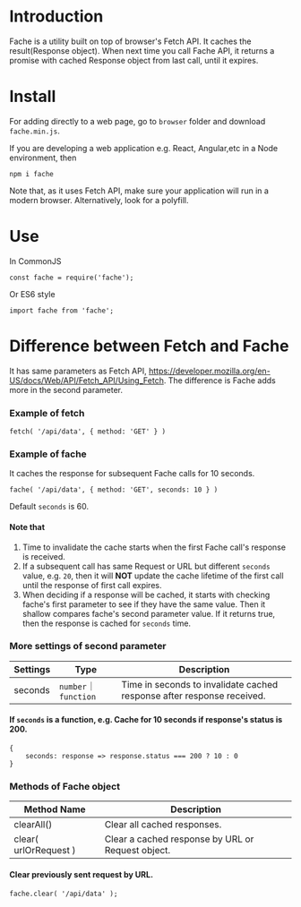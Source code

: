 # Introduction
Fache is a utility built on top of browser's Fetch API. It caches the result(Response object). When next time you call Fache API, it returns a promise with cached Response object from last call, until it expires.

# Install
For adding directly to a web page, go to `browser` folder and download `fache.min.js`.

If you are developing a web application e.g. React, Angular,etc in a Node environment, then
```
npm i fache
```
Note that, as it uses Fetch API, make sure your application will run in a modern browser. Alternatively, look for a polyfill.

# Use

In CommonJS

```
const fache = require('fache');
```

Or ES6 style

```
import fache from 'fache';
```

# Difference between Fetch and Fache
It has same parameters as Fetch API, https://developer.mozilla.org/en-US/docs/Web/API/Fetch_API/Using_Fetch. The difference is Fache adds more in the second parameter. 

### Example of fetch
```
fetch( '/api/data', { method: 'GET' } )
```

### Example of fache
It caches the response for subsequent Fache calls for 10 seconds. 
```
fache( '/api/data', { method: 'GET', seconds: 10 } )
```
Default `seconds` is 60.

#### Note that
1. Time to invalidate the cache starts when the first Fache call's response is received.
2. If a subsequent call has same Request or URL but different `seconds` value, e.g. `20`, then it will __NOT__ update the cache lifetime of the first call until the response of first call expires.
3. When deciding if a response will be cached, it starts with checking fache's first parameter to see if they have the same value. Then it shallow compares fache's second parameter value. If it returns true, then the response is cached for `seconds` time.

### More settings of second parameter

| Settings      | Type                 | Description                                                            |
|---------------|----------------------|------------------------------------------------------------------------|
| seconds       | `number`｜`function` | Time in seconds to invalidate cached response after response received. |


#### If `seconds` is a function, e.g. Cache for 10 seconds if response's status is 200.
```
{
    seconds: response => response.status === 200 ? 10 : 0
}
```

### Methods of Fache object

| Method Name             | Description                                                            |
|-------------------------|------------------------------------------------------------------------|
| clearAll()              | Clear all cached responses.                                            |
| clear( urlOrRequest )   | Clear a cached response by URL or Request object.                      |

#### Clear previously sent request by URL.
```
fache.clear( '/api/data' );
```